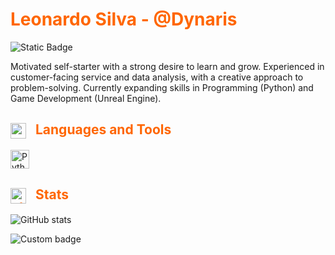 <!-- Page Header -->
<h1 style="color: #ff6600;"> Leonardo Silva - @Dynaris </h1> 

<!-- Role -->
![Static Badge](https://img.shields.io/badge/Junior%20Dev%20/%20Senior%20Games%20Support-ba822f?style=for-the-badge)

<!-- Description -->
Motivated self-starter with a strong desire to learn and grow. Experienced in customer-facing service and data analysis, with a creative approach to problem-solving. Currently expanding skills in Programming (Python) and Game Development (Unreal Engine).

<h2 style="color: #ff6600;">  
  <img src="https://img.icons8.com/ios-filled/50/FD7E14/maintenance.png" alt="maintenance" 
   width= "25"
   height= "25"
   style="vertical-align:middle; margin-right: 10px;">
  Languages and Tools </h2> 

<!-- Python icon -->
<img alt="Python" width="30px" style="padding-right:10px;" 
     src="https://cdn.jsdelivr.net/gh/devicons/devicon/icons/python/python-plain.svg" />

<!-- Stats -->
<h2 style="color: #ff6600;">  
  <img src="https://img.icons8.com/ios-filled/50/FD7E14/statistics--v1.png" alt="statistics--v1"
   width= "25"
   height= "25"
   style="vertical-align:middle; margin-right: 10px;">
  Stats </h2> 

<!-- Stats -->
![GitHub stats](https://github-readme-stats.vercel.app/api?username=Dynaris&show_icons=true&theme=slateorange&hide_border=true)
<!-- Most used languages - Not being used at the moment || ![Top Langs](https://github-readme-stats.vercel.app/api/top-langs/?username=Dynaris&layout=compact&theme=slateorange&hide_border=true) ||  -->
<!-- Streak - Not being used at the moment || ![GitHub Streak](https://streak-stats.demolab.com?user=Dynaris&theme=slateorange&hide_border=true) ||  -->

<!-- Boot.dev -->
![Custom badge](https://img.shields.io/endpoint?url=https://gist.githubusercontent.com/ByterMasterX/3175cdbd483b1288cf99163f1b23b607/raw/96eaae13f697ff46cd2133b09c67e71dbf5abfe1/gistfile1.json&style=for-the-badge)

#
